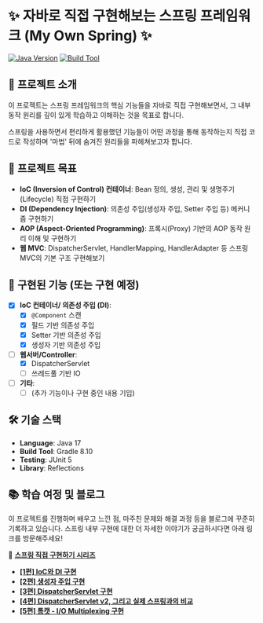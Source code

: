 # ✨ 자바로 직접 구현해보는 스프링 프레임워크 (My Own Spring) ✨

[![Java Version](https://img.shields.io/badge/Java-17%2B-blue.svg)](https://openjdk.java.net/)
[![Build Tool](https://img.shields.io/badge/Build-Gradle%20/%20Maven-brightgreen.svg)](https://gradle.org/) <!-- 사용하시는 빌드 툴에 맞게 수정하세요 -->

## 🌱 프로젝트 소개

이 프로젝트는 스프링 프레임워크의 핵심 기능들을 자바로 직접 구현해보면서, 그 내부 동작 원리를 깊이 있게 학습하고 이해하는 것을 목표로 합니다.

스프링을 사용하면서 편리하게 활용했던 기능들이 어떤 과정을 통해 동작하는지 직접 코드로 작성하며 '마법' 뒤에 숨겨진 원리들을 파헤쳐보고자 합니다.

## 🎯 프로젝트 목표

*   **IoC (Inversion of Control) 컨테이너**: Bean 정의, 생성, 관리 및 생명주기(Lifecycle) 직접 구현하기
*   **DI (Dependency Injection)**: 의존성 주입(생성자 주입, Setter 주입 등) 메커니즘 구현하기
*   **AOP (Aspect-Oriented Programming)**: 프록시(Proxy) 기반의 AOP 동작 원리 이해 및 구현하기
*   **웹 MVC**: DispatcherServlet, HandlerMapping, HandlerAdapter 등 스프링 MVC의 기본 구조 구현해보기

## 🔧 구현된 기능 (또는 구현 예정)

*   [X] **IoC 컨테이너/ 의존성 주입 (DI)**:
    *   [X] `@Component` 스캔
    *   [X] 필드 기반 의존성 주입
    *   [X] Setter 기반 의존성 주입
    *   [X] 생성자 기반 의존성 주입
*   [ ] **웹서버/Controller**:
    *   [X] DispatcherServlet
    *   [ ] 쓰레드풀 기반 IO
*   [ ] **기타**:
    *   [ ] (추가 기능이나 구현 중인 내용 기입)

## 🛠️ 기술 스택

*   **Language**: Java 17
*   **Build Tool**: Gradle 8.10
*   **Testing**: JUnit 5
*   **Library**: Reflections


## 📚 학습 여정 및 블로그

이 프로젝트를 진행하며 배우고 느낀 점, 마주친 문제와 해결 과정 등을 블로그에 꾸준히 기록하고 있습니다. 스프링 내부 구현에 대한 더 자세한 이야기가 궁금하시다면 아래 링크를 방문해주세요!

🔗 [**스프링 직접 구현하기 시리즈**](https://aplbly.tistory.com/category/%ED%94%84%EB%A1%9C%EC%A0%9D%ED%8A%B8/%EC%8A%A4%ED%94%84%EB%A7%81%20%EC%A7%81%EC%A0%91%20%EA%B5%AC%ED%98%84%ED%95%98%EA%B8%B0)

- [**[1편] IoC와 DI 구현**](https://aplbly.tistory.com/8)
- [**[2편] 생성자 주입 구현**](https://aplbly.tistory.com/9)
- [**[3편] DispatcherServlet 구현**](https://aplbly.tistory.com/16)
- [**[4편] DispatcherServlet v2, 그리고 실제 스프링과의 비교**](https://aplbly.tistory.com/21)
- [**[5편] 톰캣 - I/O Multiplexing 구현**](https://aplbly.tistory.com/25)

